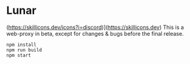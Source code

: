 # Lunar
(https://skillicons.dev/icons?i=discord)](https://skillicons.dev)
This is a web-proxy in beta, except for changes & bugs before the final release.

```
npm install
npm run build
npm start
```
